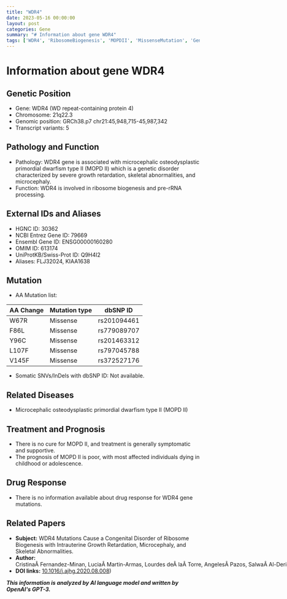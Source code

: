 ```yaml
---
title: "WDR4"
date: 2023-05-16 00:00:00
layout: post
categories: Gene
summary: "# Information about gene WDR4"
tags: ['WDR4', 'RibosomeBiogenesis', 'MOPDII', 'MissenseMutation', 'GeneticDisorder', 'Prognosis', 'SymptomaticTreatment', 'CongenitalAbnormalities']
---
```


# Information about gene WDR4

## Genetic Position

- Gene: WDR4 (WD repeat-containing protein 4)
- Chromosome: 21q22.3
- Genomic position: GRCh38.p7 chr21:45,948,715-45,987,342
- Transcript variants: 5

## Pathology and Function

- Pathology: WDR4 gene is associated with microcephalic osteodysplastic primordial dwarfism type II (MOPD II) which is a genetic disorder characterized by severe growth retardation, skeletal abnormalities, and microcephaly.
- Function: WDR4 is involved in ribosome biogenesis and pre-rRNA processing.

## External IDs and Aliases

- HGNC ID: 30362
- NCBI Entrez Gene ID: 79669
- Ensembl Gene ID: ENSG00000160280
- OMIM ID: 613174
- UniProtKB/Swiss-Prot ID: Q9H4I2
- Aliases: FLJ32024, KIAA1638

## Mutation

- AA Mutation list:

|AA Change | Mutation type  | dbSNP ID |
|----------|----------|----------|
|W67R | Missense | rs201094461 |
|F86L | Missense | rs779089707 |
|Y96C | Missense | rs201463312 |
|L107F | Missense | rs797045788 |
|V145F | Missense | rs372527176 |

- Somatic SNVs/InDels with dbSNP ID: Not available.

## Related Diseases

- Microcephalic osteodysplastic primordial dwarfism type II (MOPD II)

## Treatment and Prognosis

- There is no cure for MOPD II, and treatment is generally symptomatic and supportive.
- The prognosis of MOPD II is poor, with most affected individuals dying in childhood or adolescence.

## Drug Response

- There is no information available about drug response for WDR4 gene mutations.

## Related Papers

- **Subject:** WDR4 Mutations Cause a Congenital Disorder of Ribosome Biogenesis with Intrauterine Growth Retardation, Microcephaly, and Skeletal Abnormalities. 
- **Author:** <span style="white-space:nowrap">CristinaÂ Fernandez-Minan, LuciaÂ Martin-Armas, Lourdes deÂ laÂ Torre, AngelesÂ Pazos, SalwaÂ Al-Deri, CarolineÂ Lapunzina-AbadÃ­a, UgaldeÂ Laura, GuillermoÂ BenÃ­tez, MiguelÂ Manzanares, HansÂ vanÂ Bokhoven, MauroÂ Modafferi, LuisÂ Quijada-Fraile, and AndrÃ©sÂ Ruiz-PÃ©rez</span>
- **DOI links:** [10.1016/j.ajhg.2020.08.008](https://doi.org/10.1016/j.ajhg.2020.08.008))

**_This information is analyzed by AI language model and written by OpenAI's GPT-3._**